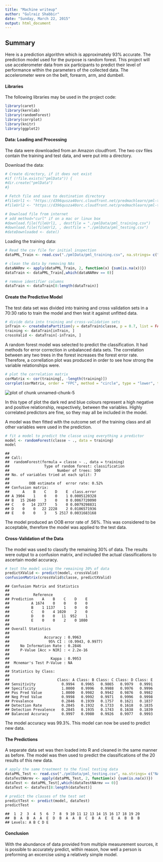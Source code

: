 ```yaml
---
title: "Machine writeup"
author: "Gulraiz Shabbir"
date: "Sunday, March 22, 2015"
output: html_document
---
```


## Summary
Here is a prediction algorithm which is approximately 93% accurate. The prediction model used for the purpose is random forest.
This project will use accelerometer data from six participants to predict their level of performance within the parameters of the collected data. The accelerometer were on the belt, forearm, arm, and dumbell.


#### Libraries

The following libraries may be used in the project code:


```r
library(caret)
library(kernlab)
library(randomForest)
library(corrplot)
library(knitr)
library(ggplot2)
```

#### Data: Loading and Processing

The data were downloaded from an Amazon cloudfront. The two csv files contain the training and test data, and were put into a directory.

Download the data:


```r
# Create directory, if it does not exist
#if (!file.exists("pmlData")) {
#dir.create("pmlData")
#}

# Fetch file and save to destination directory
#fileUrl1 <- "https://d396qusza40orc.cloudfront.net/predmachlearn/pml-training.csv"
#fileUrl2 <- "https://d396qusza40orc.cloudfront.net/predmachlearn/pml-testing.csv"

# Download file from internet
# add method="curl" if on a mac or linux box
#download.file(fileUrl1, , destfile = "./pmlData/pml_training.csv")
#download.file(fileUrl2, , destfile = "./pmlData/pml_testing.csv") 
#dateDownloaded <- date()
```

Loading the training data:


```r
# Read the csv file for initial inspection
dataPML_Train <- read.csv("./pmlData/pml_training.csv", na.strings= c("NA",""," "))

# clean the data by removing NAs
dataNARmv <- apply(dataPML_Train, 2, function(x) {sum(is.na(x))})
dataTrain <- dataPML_Train[,which(dataNARmv == 0)]

# remove identifier columns
dataTrain <- dataTrain[8:length(dataTrain)]
```

#### Create the Predictive Model

The test data set was divided into training and cross validation sets in a 70:30 ratio to train the model and then test it against unfitted data.


```r
# divide data into training and cross-validation sets
inTrain <- createDataPartition(y = dataTrain$classe, p = 0.7, list = FALSE)
training <- dataTrain[inTrain, ]
crossValid <- dataTrain[-inTrain, ]
```


A random forest model was selected to predict the classification. It had methods for error correction in unbalanced data sets. The correlation between any two trees in the forest increases the forest error rate. Therefore, a correllation plot was produced in order to see how strong the variable relationships were.



```r
# plot the correlation matrix
corMatrix <- cor(training[, -length(training)])
corrplot(corMatrix, order = "FPC", method = "circle", type = "lower", tl.cex = 0.8, tl.col = rgb(0, 0, 0))
```

![plot of chunk unnamed-chunk-5](figure/unnamed-chunk-5-1.png) 


In this type of plot the dark red and blue colours represent a high negative and positive relationship, respectively, between the variables. Highly correlated predictors are fine, so they may all be included in the model.

A model was then fitted with the outcome set of the training class and all other variables were used in the prediction.



```r
# fit a model to predict the classe using everything a predictor
model <- randomForest(classe ~ ., data = training)
model
```

```
## 
## Call:
##  randomForest(formula = classe ~ ., data = training) 
##                Type of random forest: classification
##                      Number of trees: 500
## No. of variables tried at each split: 7
## 
##         OOB estimate of  error rate: 0.52%
## Confusion matrix:
##      A    B    C    D    E  class.error
## A 3904    1    0    0    1 0.0005120328
## B   15 2640    3    0    0 0.0067720090
## C    0   14 2377    5    0 0.0079298831
## D    0    0   22 2228    2 0.0106571936
## E    0    0    3    5 2517 0.0031683168
```


The model produced an OOB error rate of .56%. This was considered to be acceptable, therefore the model was applied to the test data.


#### Cross-Validation of the Data

The model was used to classify the remaining 30% of data. The results were output to a confusion matrix, and included the actual classifications to ascertain model accuracy.


```r
# test the model using the remaining 30% of data
predictXValid <- predict(model, crossValid)
confusionMatrix(crossValid$classe, predictXValid)
```

```
## Confusion Matrix and Statistics
## 
##           Reference
## Prediction    A    B    C    D    E
##          A 1674    0    0    0    0
##          B    1 1137    1    0    0
##          C    0    4 1020    2    0
##          D    0    0   11  952    1
##          E    0    0    2    0 1080
## 
## Overall Statistics
##                                           
##                Accuracy : 0.9963          
##                  95% CI : (0.9943, 0.9977)
##     No Information Rate : 0.2846          
##     P-Value [Acc > NIR] : < 2.2e-16       
##                                           
##                   Kappa : 0.9953          
##  Mcnemar's Test P-Value : NA              
## 
## Statistics by Class:
## 
##                      Class: A Class: B Class: C Class: D Class: E
## Sensitivity            0.9994   0.9965   0.9865   0.9979   0.9991
## Specificity            1.0000   0.9996   0.9988   0.9976   0.9996
## Pos Pred Value         1.0000   0.9982   0.9942   0.9876   0.9982
## Neg Pred Value         0.9998   0.9992   0.9971   0.9996   0.9998
## Prevalence             0.2846   0.1939   0.1757   0.1621   0.1837
## Detection Rate         0.2845   0.1932   0.1733   0.1618   0.1835
## Detection Prevalence   0.2845   0.1935   0.1743   0.1638   0.1839
## Balanced Accuracy      0.9997   0.9980   0.9926   0.9977   0.9993
```

The model accuracy was 99.3%. This model can now be used to predict new data.


#### The Predictions

A separate data set was then loaded into R and cleaned in the same manner as before. The model was then used to predict the classifications of the 20 results of this new data.



```r
# apply the same treatment to the final testing data
dataPML_Test <- read.csv("./pmlData/pml_testing.csv", na.strings= c("NA",""," "))
dataTestNArmv <- apply(dataPML_Test, 2, function(x) {sum(is.na(x))})
dataTest <- dataPML_Test[,which(dataTestNArmv == 0)]
dataTest <- dataTest[8:length(dataTest)]

# predict the classes of the test set
predictTest <- predict(model, dataTest)
predictTest
```

```
##  1  2  3  4  5  6  7  8  9 10 11 12 13 14 15 16 17 18 19 20 
##  B  A  B  A  A  E  D  B  A  A  B  C  B  A  E  E  A  B  B  B 
## Levels: A B C D E
```


#### Conclusion

With the abundance of data provided from multiple measurement sources, it is possible to accurately predict, within reason, how well a person is preforming an excercise using a relatively simple model.

